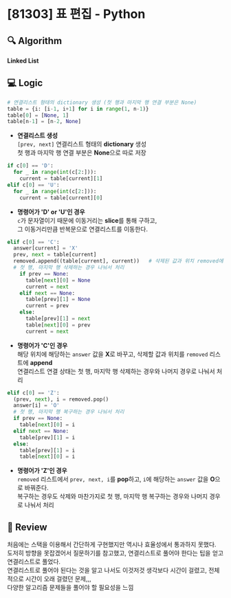 # [81303] 표 편집 - Python

## 🔍 Algorithm
**Linked List**

## 💻 Logic

```Python
# 연결리스트 형태의 dictionary 생성 (첫 행과 마지막 행 연결 부분은 None)
table = {i: [i-1, i+1] for i in range(1, n-1)}
table[0] = [None, 1]
table[n-1] = [n-2, None]
```
- **연결리스트 생성**  
    `[prev, next]` 연결리스트 형태의 **dictionary** 생성  
    첫 행과 마지막 행 연결 부분은 **None**으로 따로 저장  

```Python
if c[0] == 'D':
  for _ in range(int(c[2:])):
    current = table[current][1]
elif c[0] == 'U':
  for _ in range(int(c[2:])):
    current = table[current][0]
```
- **명령어가 'D' or 'U'인 경우**  
    `c`가 문자열이기 때문에 이동거리는 **slice**를 통해 구하고,  
    그 이동거리만큼 반복문으로 연결리스트를 이동한다.  

```Python
elif c[0] == 'C':
  answer[current] = 'X'
  prev, next = table[current]
  removed.append((table[current], current))   # 삭제된 값과 위치 removed에 append
  # 첫 행, 마지막 행 삭제하는 경우 나눠서 처리
    if prev == None:
      table[next][0] = None
      current = next
    elif next == None:
      table[prev][1] = None
      current = prev
    else:
      table[prev][1] = next
      table[next][0] = prev
      current = next
```
- **명령어가 'C'인 경우**  
    해당 위치에 해당하는 `answer` 값을 **X**로 바꾸고, 삭제할 값과 위치를 `removed` 리스트에 **append**  
    연결리스트 연결 상태는 첫 행, 마지막 행 삭제하는 경우와 나머지 경우로 나눠서 처리
    
```Python
elif c[0] == 'Z':
  (prev, next), i = removed.pop()
  answer[i] = 'O'
  # 첫 행, 마지막 행 복구하는 경우 나눠서 처리
  if prev == None:
    table[next][0] = i
  elif next == None:
    table[prev][1] = i
  else:
    table[prev][1] = i
    table[next][0] = i
```
- **명령어가 'Z'인 경우**  
    `removed` 리스트에서 `prev, next, i`를 **pop**하고, `i`에 해당하는 `answer` 값을 **O**으로 바꿔준다.  
    복구하는 경우도 삭제와 마찬가지로 첫 행, 마지막 행 복구하는 경우와 나머지 경우로 나눠서 처리  


## 📝 Review

처음에는 스택을 이용해서 간단하게 구현했지만 역시나 효율성에서 통과하지 못했다.  
도저히 방향을 못잡겠어서 질문하기를 참고했고, 연결리스트로 풀어야 한다는 팁을 얻고 연결리스트로 풀었다.  
연결리스트로 풀어야 된다는 것을 알고 나서도 이것저것 생각보다 시간이 걸렸고, 전체적으로 시간이 오래 걸렸던 문제,,,  
다양한 알고리즘 문제들을 풀어야 할 필요성을 느낌  
